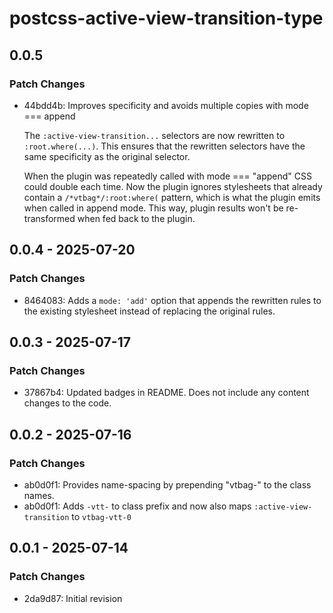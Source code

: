 # postcss-active-view-transition-type

## 0.0.5

### Patch Changes

- 44bdd4b: Improves specificity and avoids multiple copies with mode === append

  The `:active-view-transition...` selectors are now rewritten to `:root.where(...)`. This ensures that the rewritten selectors have the same specificity as the original selector.

  When the plugin was repeatedly called with mode === "append" CSS could double each time. Now the plugin ignores stylesheets that already contain a `/*vtbag*/:root:where(` pattern, which is what the plugin emits when called in append mode. This way, plugin results won't be re-transformed when fed back to the plugin.

## 0.0.4 - 2025-07-20

### Patch Changes

- 8464083: Adds a `mode: 'add'` option that appends the rewritten rules to the existing stylesheet instead of replacing the original rules.

## 0.0.3 - 2025-07-17

### Patch Changes

- 37867b4: Updated badges in README. Does not include any content changes to the code.

## 0.0.2 - 2025-07-16

### Patch Changes

- ab0d0f1: Provides name-spacing by prepending "vtbag-" to the class names.
- ab0d0f1: Adds `-vtt-` to class prefix and now also maps `:active-view-transition` to `vtbag-vtt-0`

## 0.0.1 - 2025-07-14

### Patch Changes

- 2da9d87: Initial revision
